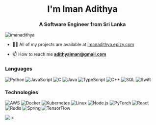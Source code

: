 <h1 align="center">I'm Iman Adithya</h1>
<h3 align="center">A Software Engineer from Sri Lanka</h3>

<p align="left"> <img src="https://komarev.com/ghpvc/?username=imanadithya&label=Profile%20views&color=0e75b6&style=flat" alt="imanadithya" /> </p>

- 👨‍💻 All of my projects are available at [imanadithya.epizy.com](imanadithya.epizy.com)

- 📫 How to reach me **adithyaiman@gmail.com**

### Languages

![Python](https://img.shields.io/badge/-Python-000?&logo=Python)
![JavaScript](https://img.shields.io/badge/-JavaScript-000?&logo=JavaScript)
![C](https://img.shields.io/badge/-C-000?&logo=C)
![Java](https://img.shields.io/badge/-Java-000?&logo=Java&logoColor=007396)
![TypeScript](https://img.shields.io/badge/-TypeScript-000?&logo=TypeScript)
![C++](https://img.shields.io/badge/-C++-000?&logo=c%2b%2b&logoColor=00599C)
![SQL](https://img.shields.io/badge/-SQL-000?&logo=MySQL)
![Swift](https://img.shields.io/badge/-Swift-000?&logo=Swift)

### Technologies

![AWS](https://img.shields.io/badge/-AWS-000?&logo=Amazon-AWS&logoColor=F90)
![Docker](https://img.shields.io/badge/-Docker-000?&logo=Docker)
![Kubernetes](https://img.shields.io/badge/-Kubernetes-000?&logo=Kubernetes)
![Linux](https://img.shields.io/badge/-Linux-000?&logo=Linux)
![Node.js](https://img.shields.io/badge/-Node.js-000?&logo=node.js)
![PyTorch](https://img.shields.io/badge/-PyTorch-000?&logo=PyTorch)
![React](https://img.shields.io/badge/-React-000?&logo=React)
![Redis](https://img.shields.io/badge/-Redis-000?&logo=Redis)
![Spring](https://img.shields.io/badge/-Spring-000?&logo=Spring)
![TensorFlow](https://img.shields.io/badge/-TensorFlow-000?&logo=TensorFlow)

<<a href="https://github.com/imanadithya">
  <img align="left" src="https://github-readme-stats.vercel.app/api/top-langs/?username=imanadithya&theme=tokyonight" />
  </a>
<br/>
<br/>
<br/>
<br/>
<br/>
<br/>
<br/>
<br/>
<br/>
